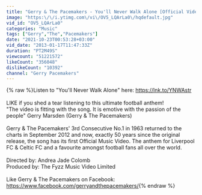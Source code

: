 ```yaml
---
title: "Gerry & The Pacemakers - You'll Never Walk Alone [Official Video]"
image: "https:\/\/i.ytimg.com\/vi\/OV5_LQArLa0\/hqdefault.jpg"
vid_id: "OV5_LQArLa0"
categories: "Music"
tags: ["Gerry","The","Pacemakers"]
date: "2021-10-23T00:53:28+03:00"
vid_date: "2013-01-17T11:47:33Z"
duration: "PT2M49S"
viewcount: "51221572"
likeCount: "356048"
dislikeCount: "10392"
channel: "Gerry Pacemakers"
---
```

{% raw %}Listen to &quot;You'll Never Walk Alone&quot; here: <a rel="nofollow" target="blank" href="https://lnk.to/YNWAstr">https://lnk.to/YNWAstr</a><br /><br />LIKE if you shed a tear listening to this ultimate football anthem! <br />&quot;The video is fitting with the song. It is emotive with the passion of the people&quot; Gerry Marsden (Gerry &amp; The Pacemakers)<br /><br />Gerry &amp; The Pacemakers' 3rd Consecutive No.1 in 1963 returned to the charts in September 2012 and now, exactly 50 years since the original release, the song has its first Official Music Video. The anthem for Liverpool FC &amp; Celtic FC and a favourite amongst football fans all over the world.<br /><br />Directed by: Andrea Jade Colomb<br />Produced by: The Fyzz Music Video Limited<br /><br />Like Gerry &amp; The Pacemakers on Facebook: <br /><a rel="nofollow" target="blank" href="https://www.facebook.com/gerryandthepacemakers/">https://www.facebook.com/gerryandthepacemakers/</a>{% endraw %}
